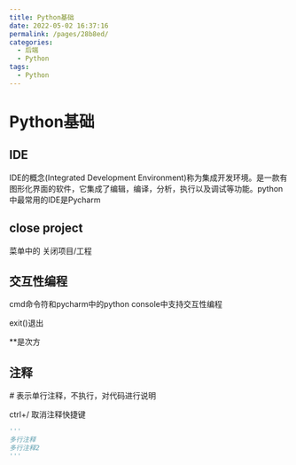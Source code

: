 ```yaml
---
title: Python基础
date: 2022-05-02 16:37:16
permalink: /pages/28b8ed/
categories:
  - 后端
  - Python
tags:
  - Python
---
```

# Python基础

## IDE

IDE的概念(Integrated Development Environment)称为集成开发环境。是一款有图形化界面的软件，它集成了编辑，编译，分析，执行以及调试等功能。python中最常用的IDE是Pycharm



## close project

菜单中的 关闭项目/工程



## 交互性编程

cmd命令符和pycharm中的python console中支持交互性编程

exit()退出

**是次方



## 注释

*#* 表示单行注释，不执行，对代码进行说明

ctrl+/ 取消注释快捷键



``` python
'''
多行注释
多行注释2
'''
```



